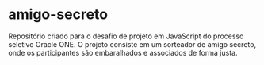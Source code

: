 # amigo-secreto
Repositório criado para o desafio de projeto em JavaScript do processo seletivo Oracle ONE. O projeto consiste em um sorteador de amigo secreto, onde os participantes são embaralhados e associados de forma justa. 
